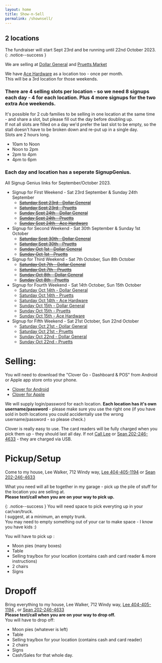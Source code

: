 ```yaml
---
layout: home
title: Show-n-Sell
permalink: /shownsell/
---
```


## 2 locations

The fundraiser will start Sept 23rd and be running until 22nd October 2023.
{: .notice--success }

We are selling at [Dollar General](https://www.google.com/maps/place/Dollar+General/@35.1744822,-85.3314633,17z/data=!3m2!4b1!5s0x8860f449559ad427:0xd12cea5ca04fd5cf!4m5!3m4!1s0x8860f44bffddafb7:0x14737cbbf3090bd2!8m2!3d35.1744822!4d-85.3292746) and [Pruetts Market](https://www.google.com/maps/place/Pruett's+Market/@35.1386309,-85.330655,17z/data=!3m1!4b1!4m5!3m4!1s0x8860f5919d29f255:0x510723ddf790f66a!8m2!3d35.1386309!4d-85.328461)

We have [Ace Hardware](https://www.google.com/maps/place/Elder's+Ace+Hardware-+Walden/@35.1546421,-85.319739,17z/data=!3m1!4b1!4m6!3m5!1s0x8860f5a6f5c443f7:0x1c7c9b0e2a8c4c0!8m2!3d35.1546421!4d-85.3171587!16s%2Fg%2F1tdwl729?entry=ttu) as a location too - once per month. <br/>
This will be a 3rd location for those weekends.

### There are 4 selling slots per location  - so we need 8 signups each day - 4 for each location. Plus 4 more signups for the two extra Ace weekends.

It's possible for 2 cub families to be selling in one location at the same time - and share a slot, but please fill out the day before doubling up.<br/>
If not all slots are filled on a day we'd prefer the last slot to be empty, so the stall doesn't have to be broken down and re-put up in a single day.<br/>
Slots are 2 hours long. 
- 10am to Noon
- Noon to 2pm
- 2pm to 4pm
- 4pm to 6pm

### Each day and location has a seperate SignupGenius.

All Signup Genius links for September/October 2023.
- Signup for First Weekend - Sat 23rd September & Sunday 24th September
  - ~~[Saturday Sept 23rd -  Dollar General](https://www.signupgenius.com/go/5080C4BAFAA29A2FA7-dollar)~~
  - ~~[Saturday Sept 23rd - Pruetts](https://www.signupgenius.com/go/5080C4BAFAA29A2FA7-satsept)~~
  - ~~[Sunday Sept 24th -  Dollar General](https://www.signupgenius.com/go/5080C4BAFAA29A2FA7-sunsept)~~
  - ~~[Sunday Sept 24th - Pruetts](https://www.signupgenius.com/go/5080C4BAFAA29A2FA7-sunsept1)~~
  - ~~[Sunday Sept 24th - Ace Hardware](https://www.signupgenius.com/go/5080C4BAFAA29A2FA7-44322954-sunsept#/)~~
- Signup for Second Weekend - Sat 30th September &  Sunday 1st October
  - ~~[Saturday Sept 30th -  Dollar General](https://www.signupgenius.com/go/5080C4BAFAA29A2FA7-satsept1)~~
  - ~~[Saturday Sept 30th - Pruetts](https://www.signupgenius.com/go/5080C4BAFAA29A2FA7-satsept2)~~
  - ~~[Sunday Oct 1st -  Dollar General](https://www.signupgenius.com/go/5080C4BAFAA29A2FA7-satoct)~~
  - ~~[Sunday Oct 1st - Pruetts](https://www.signupgenius.com/go/5080C4BAFAA29A2FA7-satoct1)~~
- Signup for Third Weekend - Sat 7th October, Sun 8th October
  - ~~[Saturday Oct 7th -  Dollar General](https://www.signupgenius.com/go/5080C4BAFAA29A2FA7-satoct2)~~
  - ~~[Saturday Oct 7th - Pruetts](https://www.signupgenius.com/go/5080C4BAFAA29A2FA7-satoct3)~~
  - ~~[Sunday Oct 8th -  Dollar General](https://www.signupgenius.com/go/5080C4BAFAA29A2FA7-satoct4)~~
  - ~~[Sunday Oct 8th - Pruetts](https://www.signupgenius.com/go/5080C4BAFAA29A2FA7-satoct5)~~
- Signup for Fourth Weekend - Sat 14th October, Sun 15th October
  - [Saturday Oct 14th -  Dollar General](https://www.signupgenius.com/go/5080C4BAFAA29A2FA7-satoct6)
  - [Saturday Oct 14th - Pruetts](https://www.signupgenius.com/go/5080C4BAFAA29A2FA7-satoct7)
  - [Saturday Oct 14th - Ace Hardware](https://www.signupgenius.com/go/5080C4BAFAA29A2FA7-44323096-satoct#/)
  - [Sunday Oct 15th -  Dollar General](https://www.signupgenius.com/go/5080C4BAFAA29A2FA7-satoct10)
  - [Sunday Oct 15th - Pruetts](https://www.signupgenius.com/go/5080C4BAFAA29A2FA7-satoct11)
  - [Sunday Oct 15th - Ace Hardware](https://www.signupgenius.com/go/5080C4BAFAA29A2FA7-44323198-sunoct#/)
- Signup for Fifth Weekend - Sat 21st October, Sun 22nd October
  - [Saturday Oct 21st -  Dollar General](https://www.signupgenius.com/go/5080C4BAFAA29A2FA7-satoct8)
  - [Saturday Oct 21st - Pruetts](https://www.signupgenius.com/go/5080C4BAFAA29A2FA7-satoct9)
  - [Sunday Oct 22nd -  Dollar General](https://www.signupgenius.com/go/5080C4BAFAA29A2FA7-satoct12)
  - [Sunday Oct 22nd - Pruetts](https://www.signupgenius.com/go/5080C4BAFAA29A2FA7-satoct13)



# Selling:
You will need to download the "Clover Go - Dashboard & POS" from Android or Apple app store onto your phone.
- [Clover for Android](https://play.google.com/store/apps/details?id=clover.companion.app&hl=en_US&gl=US)
- [Clover for Apple](https://apps.apple.com/us/app/clover-go-dashboard-pos/id969311778)

We will supply login/password for each location. **Each location has it's own username/password** - please make sure you use the right one (if you have sold in both locations you could accidentally use the wrong username/password - so please check.)

Clover is really easy to use. The card readers will be fully charged when you pick them up - they should last all day. If not [Call Lee](tel:4044051194) or [Sean 202-246-4633](tel:2022464633) - they are charged via USB.

# Pickup/Setup
Come to my house, Lee Walker, 712 Windy way, [Lee 404-405-1194](tel:4044051194) or [Sean 202-246-4633](tel:2022464633)

What you need will all be together in my garage - pick up the pile of stuff for the location you are selling at. 
<br/>
**Please text/call when you are on your way to pick up.**

{: .notice--success }
You will need space to pick everyting up in your car/van/truck.<br/>
I suggest, at a minimum, an empty trunk. <br/>
You may need to empty something out of your car to make space - I know you have kids :)

You will have to pick up : 
- Moon pies (many boxes)
- Table 
- Selling tray/box for your location (contains cash and card reader & more instructions)
- 2 chairs
- Signs

# Dropoff
Bring everything to my house, Lee Walker, 712 Windy way, [Lee 404-405-1194](tel:4044051194) , or [Sean 202-246-4633](tel:2022464633)
<br/>
**Please text/call when you are on your way to drop off.**
<br/>
You will have to drop off: 
- Moon pies (whatever is left)
- Table 
- Selling tray/box for your location (contains cash and card reader)
- 2 chairs
- Signs
- Cash/Sales for that whole day.


